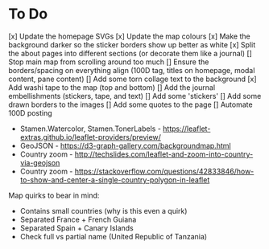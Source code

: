 # To Do

[x] Update the homepage SVGs
[x] Update the map colours
[x] Make the background darker so the sticker borders show up better as white
[x] Split the about pages into different sections (or decorate them like a journal)
[] Stop main map from scrolling around too much
[] Ensure the borders/spacing on everything align (100D tag, titles on homepage, modal content, pane content)
[] Add some torn collage text to the background
[x] Add washi tape to the map (top and bottom)
[] Add the journal embellishments (stickers, tape, and text)
[] Add some 'stickers'
[] Add some drawn borders to the images
[] Add some quotes to the page
[] Automate 100D posting

- Stamen.Watercolor, Stamen.TonerLabels - https://leaflet-extras.github.io/leaflet-providers/preview/
- GeoJSON - https://d3-graph-gallery.com/backgroundmap.html
- Country zoom - http://techslides.com/leaflet-and-zoom-into-country-via-geojson
- Country zoom - https://stackoverflow.com/questions/42833846/how-to-show-and-center-a-single-country-polygon-in-leaflet

Map quirks to bear in mind:
- Contains small countries (why is this even a quirk)
- Separated France + French Guiana
- Separated Spain + Canary Islands
- Check full vs partial name (United Republic of Tanzania)